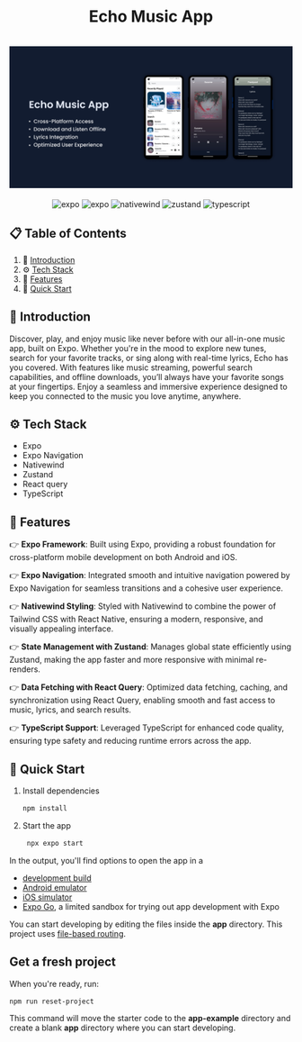 <div align="center">
  <h1>
    Echo Music App
  </h1>
  <br />
    <img src="./assets/images/cover.png" alt="Project Homepage">
  <br />
  <br />

  <div>
    <img src="https://img.shields.io/badge/-Expo-black?style=for-the-badge&logoColor=white&logo=expo&color=000000" alt="expo" />
    <img src="https://img.shields.io/badge/-React_Query-black?style=for-the-badge&logoColor=white&logo=react-query&color=FF4759" alt="expo" />
    <img src="https://img.shields.io/badge/-Nativewind-black?style=for-the-badge&logoColor=white&logo=tailwindcss&color=06B6D4" alt="nativewind" />
    <img src="https://img.shields.io/badge/-Zustand-black?style=for-the-badge&logoColor=white&logo=zustand&color=43300C" alt="zustand" />
    <img src="https://img.shields.io/badge/-Typescript-black?style=for-the-badge&logoColor=white&logo=typescript&color=3178C6" alt="typescript" />
  </div>

</div>

## 📋 <a name="table">Table of Contents</a>

1. 🤖 [Introduction](#introduction)
2. ⚙️ [Tech Stack](#tech-stack)
3. 🔋 [Features](#features)
4. 🤸 [Quick Start](#quick-start)

## <a name="introduction">🤖 Introduction</a>

Discover, play, and enjoy music like never before with our all-in-one music app, built on Expo. Whether you're in the mood to explore new tunes, search for your favorite tracks, or sing along with real-time lyrics, Echo has you covered. With features like music streaming, powerful search capabilities, and offline downloads, you’ll always have your favorite songs at your fingertips. Enjoy a seamless and immersive experience designed to keep you connected to the music you love anytime, anywhere.

## <a name="tech-stack">⚙️ Tech Stack</a>

- Expo
- Expo Navigation
- Nativewind
- Zustand
- React query
- TypeScript

## <a name="features">🔋 Features</a>

👉 **Expo Framework**: Built using Expo, providing a robust foundation for cross-platform mobile development on both Android and iOS.

👉 **Expo Navigation**: Integrated smooth and intuitive navigation powered by Expo Navigation for seamless transitions and a cohesive user experience.

👉 **Nativewind Styling**: Styled with Nativewind to combine the power of Tailwind CSS with React Native, ensuring a modern, responsive, and visually appealing interface.

👉 **State Management with Zustand**: Manages global state efficiently using Zustand, making the app faster and more responsive with minimal re-renders.

👉 **Data Fetching with React Query**: Optimized data fetching, caching, and synchronization using React Query, enabling smooth and fast access to music, lyrics, and search results.

👉 **TypeScript Support**: Leveraged TypeScript for enhanced code quality, ensuring type safety and reducing runtime errors across the app.

## <a name="quick-start">🤸 Quick Start</a>

1. Install dependencies

   ```bash
   npm install
   ```

2. Start the app

   ```bash
    npx expo start
   ```

In the output, you'll find options to open the app in a

- [development build](https://docs.expo.dev/develop/development-builds/introduction/)
- [Android emulator](https://docs.expo.dev/workflow/android-studio-emulator/)
- [iOS simulator](https://docs.expo.dev/workflow/ios-simulator/)
- [Expo Go](https://expo.dev/go), a limited sandbox for trying out app development with Expo

You can start developing by editing the files inside the **app** directory. This project uses [file-based routing](https://docs.expo.dev/router/introduction).

## Get a fresh project

When you're ready, run:

```bash
npm run reset-project
```

This command will move the starter code to the **app-example** directory and create a blank **app** directory where you can start developing.
